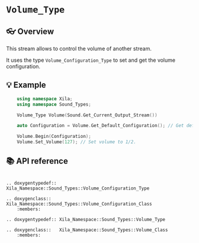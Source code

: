 # `Volume_Type`

## 👓 Overview

This stream allows to control the volume of another stream.

It uses the type `Volume_Configuration_Type` to set and get the volume configuration.

## 💡 Example

```cpp
    using namespace Xila;
    using namespace Sound_Types;

    Volume_Type Volume(Sound.Get_Current_Output_Stream())

    auto Configuration = Volume.Get_Default_Configuration(); // Get default configuration.

    Volume.Begin(Configuration);
    Volume.Set_Volume(127); // Set volume to 1/2.
```

## 📚 API reference

```{eval-rst}

.. doxygentypedef:: Xila_Namespace::Sound_Types::Volume_Configuration_Type

.. doxygenclass::   Xila_Namespace::Sound_Types::Volume_Configuration_Class
    :members:

.. doxygentypedef:: Xila_Namespace::Sound_Types::Volume_Type

.. doxygenclass::   Xila_Namespace::Sound_Types::Volume_Class
    :members:

```